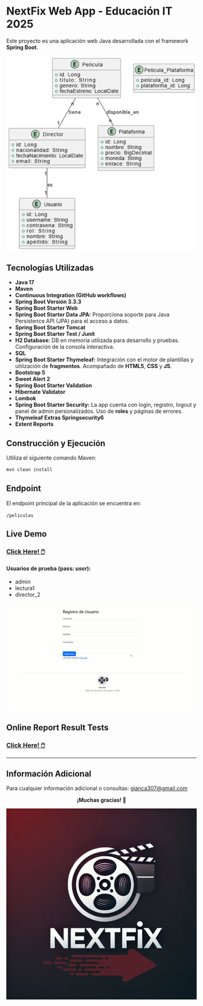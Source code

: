 # NextFix Web App - Educación IT 2025

Este proyecto es una aplicación web Java desarrollada con el framework **Spring Boot**.

<p align="center">
  <img src="https://raw.githubusercontent.com/gianca307/nextfix-webapp-eit/refs/heads/main/src/main/resources/static/diagrama.png" />
</p>

## Tecnologías Utilizadas

- **Java 17**
- **Maven**
- **Continuous Integration (GitHub workflows)**
- **Spring Boot Versión 3.3.3** 
- **Spring Boot Starter Web**
- **Spring Boot Starter Data JPA:** Proporciona soporte para Java Persistence API (JPA) para el acceso a datos.
- **Spring Boot Starter Tomcat**
- **Spring Boot Starter Test / Junit**
- **H2 Database:** DB en memoria utilizada para desarrollo y pruebas. Configuración de la consola interactiva.
- **SQL**
- **Spring Boot Starter Thymeleaf:** Integración con el motor de plantillas y utilización de **fragmentos**. Acompañado de **HTML5**, **CSS** y **JS**.
- **Bootstrap 5**
- **Sweet Alert 2**
- **Spring Boot Starter Validation**
- **Hibernate Validator**
- **Lombok**
- **Spring Boot Starter Security:** La app cuenta con login, registro, logout y panel de admin personalizados. Uso de **roles** y páginas de errores.
- **Thymeleaf Extras Springsecurity6**
- **Extent Reports**

## Construcción y Ejecución

Utiliza el siguiente comando Maven:

```bash
mvn clean install
```

## Endpoint

El endpoint principal de la aplicación se encuentra en:

`/peliculas`

## Live Demo

### [Click Here! 🖱️](https://nextfix-webapp-eit.onrender.com)

#### Usuarios de prueba (pass: *user*):
- admin
- lectura1
- director_2

<p align="center">
  <img src="https://raw.githubusercontent.com/gianca307/nextfix-webapp-eit/refs/heads/main/src/main/resources/static/demo.gif" />
</p>

## Online Report Result Tests

### [Click Here! 🖱️](https://gianca307.github.io/nextfix-webapp-eit/)

<hr>

## Información Adicional
Para cualquier información adicional o consultas: <gianca307@gmail.com>

<p align="center"><b>¡Muchas gracias! 🦔</b></p>

<p align="center">
  <img src="https://raw.githubusercontent.com/gianca307/nextfix-webapp-eit/refs/heads/main/src/main/resources/static/0.png" />
</p>
